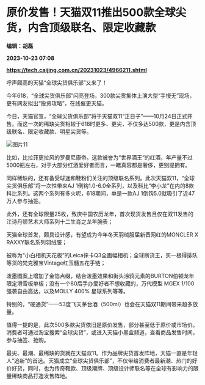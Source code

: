 # 原价发售！天猫双11推出500款全球尖货，内含顶级联名、限定收藏款
**编辑：胡磊**

**2023-10-23 07:08**

**https://tech.caijing.com.cn/20231023/4966211.shtml**

呼声颇高的天猫“全球尖货俱乐部”又来了！

今年618，“全球尖货俱乐部”闪亮登场，300款尖货集体上演大型“手慢无”现场，更有网友拟出“投资攻略”，在线催更天猫。

今日，天猫官宣，“全球尖货俱乐部”将于天猫双11“正日子”——10月24日正式开售。而这一次的稀缺尖货相较于618时更多、更尖，不仅多达500款，更是内含顶级联名、限定收藏款、明星尖货等。

![图片11](https://tx3.cdn.caijing.com.cn/2023/1023/1698044468712.png)

比如，比拉菲更拉风的罗曼尼康帝。这款被誉为“世界酒王”的红酒，年产量不过5000瓶左右，对于大部分红酒爱好者而言，一睹真容都是奢侈，更别提拥有。

同样稀缺的，还有备受球迷和鞋粉们关注的顶级联名系列。此次天猫双11，“全球尖货俱乐部”将一次性带来AJ 1倒钩1.0-6.0全系列，以及科比“李小龙”在内的8款科比系列。这两个系列有多火呢，618期间，单是一款AJ 1倒钩5.0就吸引了近47万人参与抽签。

此外，还有全球限量25枚，致庆中国农历龙年，首次现货发售且仅在双11发售的江诗丹顿艺术大师系列十二生肖之龙年腕表；

天猫全球首发，颇具设计感，有望成为今年冬天羽绒服届新晋网红的MONCLER X RAXXY联名系列羽绒服；

被称为“小白相机天花板”的Leica徕卡Q3全画幅相机；全球断货王，买一根得排队等货的梵克雅宝Vintage红玉髓五花手链；

泼墨图案上增加了金箔点缀，结合泼墨效果和街头涂鸦元素的BURTON伯顿龙年限定滑雪板单板；没有一个80后手办爱好者不想收藏的，万代模型 MGEX 1/100 强袭自由高达，以及MOLLY 400% 星球系列等等。

特别的，“硬通货”——53度飞天茅台酒（500ml）也会在天猫双11期间带来超多放量。

值得一提的是，此次500多款尖货依旧是原价发售，部分甚至低于原价或市场价。消费者可通过淘宝搜索“全球尖货”，或进入天猫小黑盒频道，查看商品发售时间，参与抽签、抢购。

最尖、最潮、最稀缺的货就在天猫双11。作为品牌尖货首发阵地，天猫一直是年轻人“追新”的首选。天猫成立“全球尖货俱乐部”，不仅带给消费者最新潮、热门的好价好货，同时，也为传奇鞋款、顶级潮牌、顶级设计师联名等在全球有影响力的限量稀缺商品打造发售阵地。
